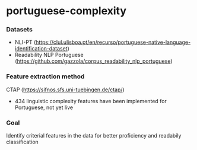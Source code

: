 # portuguese-complexity

### Datasets

- NLI-PT (https://clul.ulisboa.pt/en/recurso/portuguese-native-language-identification-dataset)
- Readability NLP Portuguese (https://github.com/gazzola/corpus_readability_nlp_portuguese)

### Feature extraction method
CTAP (https://sifnos.sfs.uni-tuebingen.de/ctap/)
* 434 linguistic complexity features have been implemented for Portuguese, not yet live

### Goal
Identify criterial features in the data for better proficiency and readabily classification
